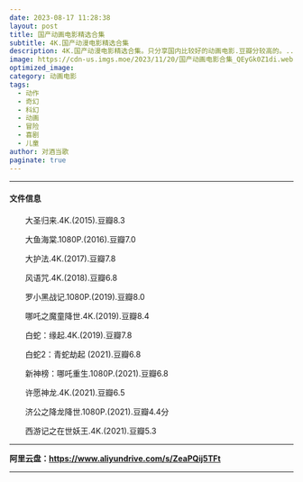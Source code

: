```yaml
---
date: 2023-08-17 11:28:38
layout: post
title: 国产动画电影精选合集
subtitle: 4K.国产动漫电影精选合集
description: 4K.国产动漫电影精选合集。只分享国内比较好的动画电影.豆瓣分较高的。...  
image: https://cdn-us.imgs.moe/2023/11/20/国产动画电影合集_QEyGk0Z1di.webp
optimized_image: 
category: 动画电影
tags:
  - 动作
  - 奇幻
  - 科幻
  - 动画
  - 冒险
  - 喜剧
  - 儿童
author: 对酒当歌
paginate: true
---
```


---

#### 文件信息

　　大圣归来.4K.(2015).豆瓣8.3

　　大鱼海棠.1080P.(2016).豆瓣7.0

　　大护法.4K.(2017).豆瓣7.8

　　风语咒.4K.(2018).豆瓣6.8

　　罗小黑战记.1080P.(2019).豆瓣8.0

　　哪吒之魔童降世.4K.(2019).豆瓣8.4

　　白蛇：缘起.4K.(2019).豆瓣7.8

　　白蛇2：青蛇劫起 (2021).豆瓣6.8

　　新神榜：哪吒重生.1080P.(2021).豆瓣6.8

　　许愿神龙.4K.(2021).豆瓣6.5

　　济公之降龙降世.1080P.(2021).豆瓣4.4分

　　西游记之在世妖王.4K.(2021).豆瓣5.3  

---

**阿里云盘：<https://www.aliyundrive.com/s/ZeaPQij5TFt>**

---
